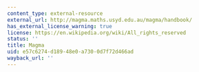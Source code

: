```yaml
---
content_type: external-resource
external_url: http://magma.maths.usyd.edu.au/magma/handbook/
has_external_license_warning: true
license: https://en.wikipedia.org/wiki/All_rights_reserved
status: ''
title: Magma
uid: e57c6274-d189-48e0-a730-0d7f72d466ad
wayback_url: ''
---
```

